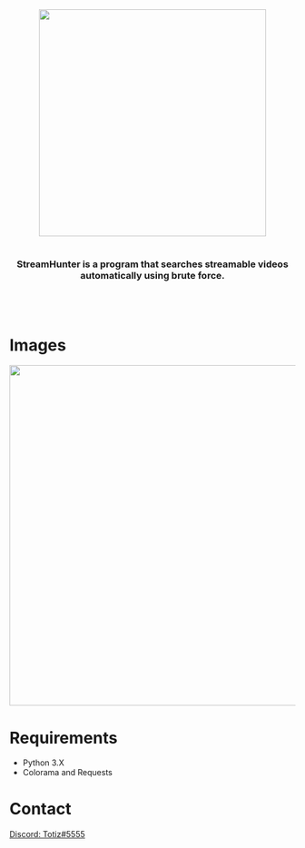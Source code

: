 <div align="center">
<img align="center" src="https://cdn.discordapp.com/attachments/1007506642901934123/1097402731905425498/1681711591924.png" width="400px" >  

 #  
<h3 align="center">StreamHunter is a program that searches streamable videos automatically using brute force.</h3>
</div>

#  
<br>

# Images

<img src="https://cdn.discordapp.com/attachments/1002325277801717920/1097344215480020992/Drawing-3.sketchpad.png" width="600px" >

# Requirements
- Python 3.X
- Colorama and Requests

# Contact

[Discord: Totiz#5555](https://discord.com)
